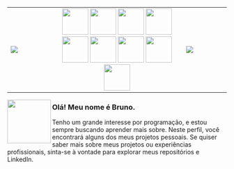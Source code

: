 <table>
    <tr>
        <td width="20%">
            <img src="https://media.tenor.com/5ry-200hErMAAAAd/hacker-hacker-man.gif">
        </td>
        <td width="60%" align="center">
            <code><img src="https://cdn.jsdelivr.net/gh/devicons/devicon/icons/csharp/csharp-original.svg" width="60" /></code>
            <code><img src="https://cdn.jsdelivr.net/gh/devicons/devicon/icons/html5/html5-original.svg" width="60" /></code>
            <code><img src="https://cdn.jsdelivr.net/gh/devicons/devicon/icons/css3/css3-original.svg" width="60" /></code>
            <code><img src="https://cdn.jsdelivr.net/gh/devicons/devicon/icons/javascript/javascript-original.svg" width="60" /></code>
            <code><img src="https://cdn.jsdelivr.net/gh/devicons/devicon/icons/git/git-original.svg" width="60" /></code>
            <code><img src="https://cdn.jsdelivr.net/gh/devicons/devicon/icons/docker/docker-original.svg" width="60" /></code>
            <code><img src="https://cdn.jsdelivr.net/gh/devicons/devicon/icons/mysql/mysql-original.svg" width="60" /></code>
            <code><img src="https://cdn.jsdelivr.net/gh/devicons/devicon/icons/postgresql/postgresql-original.svg" width="60" /></code>
            <code><img src="https://cdn.jsdelivr.net/gh/devicons/devicon/icons/linux/linux-original.svg" width="60" /></code>
        </td>
        <td width="20%">
            <img src="https://media.tenor.com/5ry-200hErMAAAAd/hacker-hacker-man.gif">
        </td>
    </tr>
</table>

<img align="left" src="https://github.githubassets.com/images/mona-loading-dark.gif" width="100">

### Olá! Meu nome é Bruno.

Tenho um grande interesse por programação, e estou sempre buscando aprender mais sobre. Neste perfil, você encontrará alguns dos meus projetos pessoais. Se quiser saber mais sobre meus projetos ou experiências profissionais, sinta-se à vontade para explorar meus repositórios e LinkedIn.
